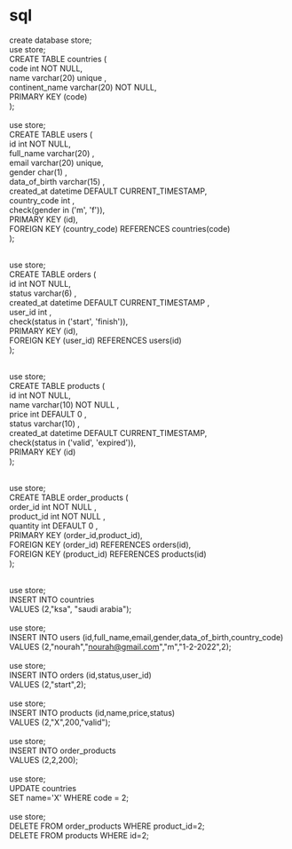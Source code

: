 # sql
create database store;<br/>
use store;<br/>
CREATE TABLE countries (<br/>
    code int NOT NULL,<br/>
    name varchar(20) unique ,<br/>
    continent_name varchar(20)  NOT NULL,<br/>
    PRIMARY KEY (code)<br/>
);
<br/><br/>
use store;<br/>
CREATE TABLE users (<br/>
    id int NOT NULL,<br/>
    full_name varchar(20) ,<br/>
    email varchar(20) unique,<br/>
    gender char(1) ,<br/>
	data_of_birth varchar(15) ,<br/>
    created_at datetime DEFAULT CURRENT_TIMESTAMP,<br/>
    country_code int ,<br/>
    check(gender in ('m', 'f')),<br/>
    PRIMARY KEY (id),<br/>
    FOREIGN KEY (country_code) REFERENCES countries(code)<br/>
);<br/><br/>

use store;<br/>
CREATE TABLE orders (<br/>
    id int NOT NULL,<br/>
    status varchar(6) ,<br/>
    created_at datetime DEFAULT CURRENT_TIMESTAMP  ,<br/>
    user_id int ,<br/>
     check(status in ('start', 'finish')),<br/>
    PRIMARY KEY (id),<br/>
    FOREIGN KEY (user_id) REFERENCES users(id)<br/>
);<br/><br/>


use store;<br/>
CREATE TABLE products (<br/>
    id int NOT NULL,<br/>
    name varchar(10) NOT NULL ,<br/>
      price int DEFAULT 0 ,<br/>
      status varchar(10) ,<br/>
    created_at datetime DEFAULT CURRENT_TIMESTAMP,<br/>
    check(status in ('valid', 'expired')),<br/>
    PRIMARY KEY (id)<br/>
);<br/><br/>

use store;<br/>
CREATE TABLE order_products (<br/>
    order_id int NOT NULL ,<br/>
    product_id int NOT NULL ,<br/>
    quantity int DEFAULT 0 ,<br/>
    PRIMARY KEY (order_id,product_id),<br/>
    FOREIGN KEY (order_id) REFERENCES orders(id),<br/>
    FOREIGN KEY (product_id) REFERENCES products(id)<br/>
);<br/><br/>

use store;<br/>
INSERT INTO countries<br/>
VALUES (2,"ksa", "saudi arabia");<br/><br/>
use store;<br/>
INSERT INTO users (id,full_name,email,gender,data_of_birth,country_code)<br/>
VALUES (2,"nourah","nourah@gmail.com","m","1-2-2022",2);<br/><br/>
use store;<br/>
INSERT INTO orders (id,status,user_id)<br/>
VALUES (2,"start",2);<br/><br/>
use store;<br/>
INSERT INTO products (id,name,price,status)<br/>
VALUES (2,"X",200,"valid");<br/><br/>
use store;<br/>
INSERT INTO order_products <br/>
VALUES (2,2,200);<br/><br/>
use store;<br/>
UPDATE countries<br/>
SET name='X' WHERE code = 2;<br/><br/>
use store;<br/>
DELETE FROM order_products WHERE product_id=2;<br/>
DELETE FROM products WHERE id=2;<br/>
